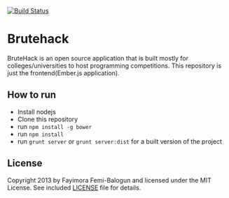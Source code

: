 [![Build Status](https://travis-ci.org/fayimora/brutehack-frontend.png)](https://travis-ci.org/fayimora/brutehack-frontend)

# Brutehack

BruteHack is an open source application that is built mostly for colleges/universities to host
programming competitions. This repository is just the frontend(Ember.js application).

## How to run

- Install nodejs
- Clone this repository
- run `npm install -g bower`
- run `npm install`
- run `grunt server` or `grunt server:dist` for a built version of the project

## License

Copyright 2013 by Fayimora Femi-Balogun and licensed under the MIT License. See included
[LICENSE](https://github.com/fayimora/brutehack-frontend/blob/master/LICENSE) file for details.
